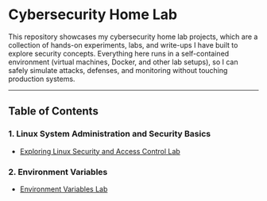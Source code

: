 # Cybersecurity Home Lab

This repository showcases my cybersecurity home lab projects, which are a collection of hands-on experiments, labs, and write-ups I have built to explore security concepts. Everything here runs in a self-contained environment (virtual machines, Docker, and other lab setups), so I can safely simulate attacks, defenses, and monitoring without touching production systems.

---

## Table of Contents

### 1. Linux System Administration and Security Basics
- [Exploring Linux Security and Access Control Lab](Exploring%20Linux%20Security%20and%20Access%20Control%20Lab/Linux%20Command%20Line%20and%20Security%20Basics.md)

### 2. Environment Variables
- [Environment Variables Lab](Environment%20Variables%20Lab/Environment%20Variables%20and%20Set-UID.md)

